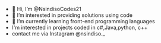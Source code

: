 - 👋 Hi, I’m @NsindisoCodes21
- 👀 I’m interested in providing solutions using code
- 🌱 I’m currently learning front-end programming languages 
- I'm interested in projects coded in c#,Java,python, c++
- contact me via Instagram @nsindiso._

<!---
NsindisoCodes21/NsindisoCodes21 is a ✨ special ✨ repository because its `README.md` (this file) appears on your GitHub profile.
You can click the Preview link to take a look at your changes.
--->
